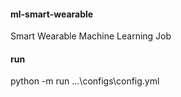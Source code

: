 #### ml-smart-wearable
Smart Wearable Machine Learning Job

#### run
python -m run ...\configs\config.yml
